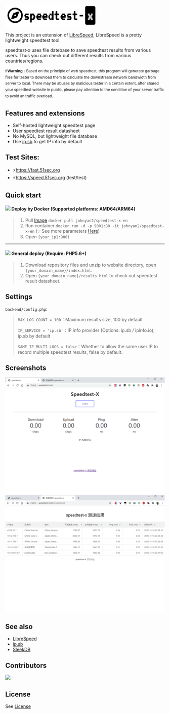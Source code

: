 <img src='https://raw.githubusercontent.com/BadApple9/images/main/logo.png'></img>


This project is an extension of [LibreSpeed](https://github.com/librespeed/speedtest), LibreSpeed is a pretty lightweight speedtest tool.

speedtest-x uses file datebase to save speedtest results from various users. Thus you can check out different results from various countries/regions.


<sup>**❗ Warning**：Based on the principle of web speedtest, this program will generate garbage files for tester to download them to calculate the downstream network bandwidth from server to local. There may be abuses by malicious tester in a certain extent, after shared your speedtest website in public, please pay attention to the condition of your server traffic to avoid an traffic overload.</sup>

## Features and extensions
 - Self-hosted lightweight speedtest page
 - User speedtest result datasheet
 - No MySQL, but lightweight file database
 - Use [ip.sb](https://ip.sb) to get IP info by default

## Test Sites:
 - ⚡https://fast.51sec.org
 - ⚡https://speed.51sec.org (test/test)

## Quick start

#### <img src='https://img.icons8.com/fluency/512/docker.png' width="2%"></img> Deploy by Docker (Supported platforms: AMD64/ARM64)
> 1. Pull [Image](https://hub.docker.com/r/johnyan2/speedtest-x-en) `docker pull johnyan2/speedtest-x-en`
> 2. Run container `docker run -d -p 9001:80 -it johnyan2/speedtest-x-en` (💡 See more parameters [Here](https://github.com/badapple9/speedtest-x/wiki/Docker-deploy))
>3. Open `{your_ip}:9001`

-------

#### <img src='https://img.icons8.com/dusk/512/php.png' width="2%"></img> General deploy (Require: PHP5.6+)

>1. Download repository files and unzip to website directory, open `{your_domain_name}/index.html`.
>2. Open `{your_domain_name}/results.html` to check out speedtest result datasheet.

## Settings

`backend/config.php`:
> 
> `MAX_LOG_COUNT = 100`：Maximum results size, 100 by default
>
> `IP_SERVICE = 'ip.sb'`：IP info provider (Options: ip.sb / ipinfo.io), ip.sb by default
>
> `SAME_IP_MULTI_LOGS = false`：Whether to allow the same user IP to record multiple speedtest results, false by default.


## Screenshots

![index](https://raw.githubusercontent.com/BadApple9/images/main/indexdemo.png)
![results](https://raw.githubusercontent.com/BadApple9/images/main/resultsdemo.png)

## See also
 - [LibreSpeed](https://github.com/librespeed/speedtest)
 - [ip.sb](https://ip.sb)
 - [SleekDB](https://github.com/rakibtg/SleekDB)

## Contributors

<a href="https://github.com/badapple9/speedtest-x/graphs/contributors">
  <img src="https://contrib.rocks/image?repo=badapple9/speedtest-x" />
</a>

## License

See [License](https://github.com/BadApple9/speedtest-x/blob/master/LICENSE)
